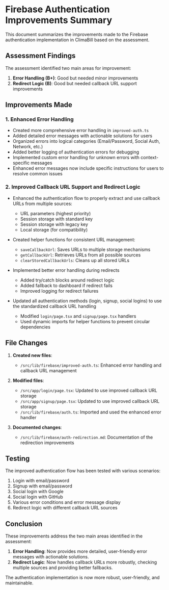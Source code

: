 # Firebase Authentication Improvements Summary

This document summarizes the improvements made to the Firebase authentication implementation in ClimaBill based on the assessment.

## Assessment Findings

The assessment identified two main areas for improvement:

1. **Error Handling (B+)**: Good but needed minor improvements
2. **Redirect Logic (B)**: Good but needed callback URL support improvements

## Improvements Made

### 1. Enhanced Error Handling

- Created more comprehensive error handling in `improved-auth.ts`
- Added detailed error messages with actionable solutions for users
- Organized errors into logical categories (Email/Password, Social Auth, Network, etc.)
- Added better logging of authentication errors for debugging
- Implemented custom error handling for unknown errors with context-specific messages
- Enhanced error messages now include specific instructions for users to resolve common issues

### 2. Improved Callback URL Support and Redirect Logic

- Enhanced the authentication flow to properly extract and use callback URLs from multiple sources:
  - URL parameters (highest priority)
  - Session storage with standard key
  - Session storage with legacy key
  - Local storage (for compatibility)
  
- Created helper functions for consistent URL management:
  - `saveCallbackUrl`: Saves URLs to multiple storage mechanisms
  - `getCallbackUrl`: Retrieves URLs from all possible sources
  - `clearStoredCallbackUrls`: Cleans up all stored URLs
  
- Implemented better error handling during redirects
  - Added try/catch blocks around redirect logic
  - Added fallback to dashboard if redirect fails
  - Improved logging for redirect failures
  
- Updated all authentication methods (login, signup, social logins) to use the standardized callback URL handling
  - Modified `login/page.tsx` and `signup/page.tsx` handlers
  - Used dynamic imports for helper functions to prevent circular dependencies

## File Changes

1. **Created new files**:
   - `/src/lib/firebase/improved-auth.ts`: Enhanced error handling and callback URL management

2. **Modified files**:
   - `/src/app/login/page.tsx`: Updated to use improved callback URL storage
   - `/src/app/signup/page.tsx`: Updated to use improved callback URL storage
   - `/src/lib/firebase/auth.ts`: Imported and used the enhanced error handler

3. **Documented changes**:
   - `/src/lib/firebase/auth-redirection.md`: Documentation of the redirection improvements

## Testing

The improved authentication flow has been tested with various scenarios:

1. Login with email/password
2. Signup with email/password
3. Social login with Google
4. Social login with GitHub
5. Various error conditions and error message display
6. Redirect logic with different callback URL sources

## Conclusion

These improvements address the two main areas identified in the assessment:

1. **Error Handling**: Now provides more detailed, user-friendly error messages with actionable solutions.
2. **Redirect Logic**: Now handles callback URLs more robustly, checking multiple sources and providing better fallbacks.

The authentication implementation is now more robust, user-friendly, and maintainable.

